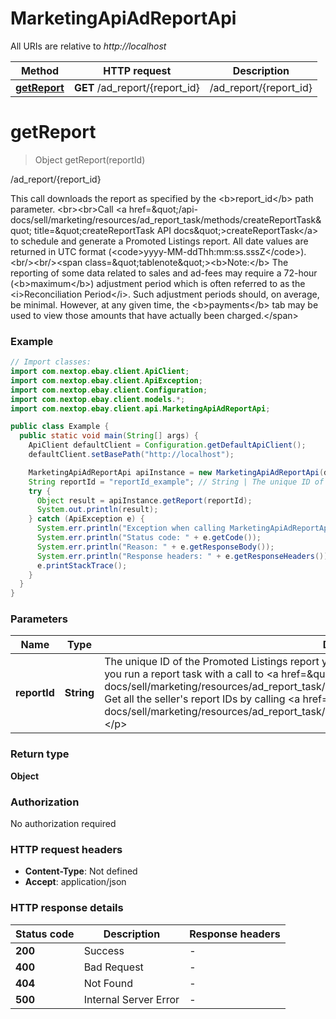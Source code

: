 # MarketingApiAdReportApi

All URIs are relative to *http://localhost*

Method | HTTP request | Description
------------- | ------------- | -------------
[**getReport**](MarketingApiAdReportApi.md#getReport) | **GET** /ad_report/{report_id} | /ad_report/{report_id}


<a name="getReport"></a>
# **getReport**
> Object getReport(reportId)

/ad_report/{report_id}

This call downloads the report as specified by the &lt;b&gt;report_id&lt;/b&gt; path parameter.  &lt;br&gt;&lt;br&gt;Call &lt;a href&#x3D;\&quot;/api-docs/sell/marketing/resources/ad_report_task/methods/createReportTask\&quot; title&#x3D;\&quot;createReportTask API docs\&quot;&gt;createReportTask&lt;/a&gt; to schedule and generate a Promoted Listings report. All date values are returned in UTC format (&lt;code&gt;yyyy-MM-ddThh:mm:ss.sssZ&lt;/code&gt;).&lt;br/&gt;&lt;br/&gt;&lt;span class&#x3D;\&quot;tablenote\&quot;&gt;&lt;b&gt;Note:&lt;/b&gt; The reporting of some data related to sales and ad-fees may require a 72-hour (&lt;b&gt;maximum&lt;/b&gt;) adjustment period which is often referred to as the &lt;i&gt;Reconciliation Period&lt;/i&gt;. Such adjustment periods should, on average, be minimal. However, at any given time, the &lt;b&gt;payments&lt;/b&gt; tab may be used to view those amounts that have actually been charged.&lt;/span&gt;

### Example
```java
// Import classes:
import com.nextop.ebay.client.ApiClient;
import com.nextop.ebay.client.ApiException;
import com.nextop.ebay.client.Configuration;
import com.nextop.ebay.client.models.*;
import com.nextop.ebay.client.api.MarketingApiAdReportApi;

public class Example {
  public static void main(String[] args) {
    ApiClient defaultClient = Configuration.getDefaultApiClient();
    defaultClient.setBasePath("http://localhost");

    MarketingApiAdReportApi apiInstance = new MarketingApiAdReportApi(defaultClient);
    String reportId = "reportId_example"; // String | The unique ID of the Promoted Listings report you want to get. <p>This ID is generated by eBay when you run a report task with a call to <a href=\"/api-docs/sell/marketing/resources/ad_report_task/methods/createReportTask\">createReportTask</a>. Get all the seller's report IDs by calling <a href=\"/api-docs/sell/marketing/resources/ad_report_task/methods/getReportTasks\">getReportTasks</a>.</p>
    try {
      Object result = apiInstance.getReport(reportId);
      System.out.println(result);
    } catch (ApiException e) {
      System.err.println("Exception when calling MarketingApiAdReportApi#getReport");
      System.err.println("Status code: " + e.getCode());
      System.err.println("Reason: " + e.getResponseBody());
      System.err.println("Response headers: " + e.getResponseHeaders());
      e.printStackTrace();
    }
  }
}
```

### Parameters

Name | Type | Description  | Notes
------------- | ------------- | ------------- | -------------
 **reportId** | **String**| The unique ID of the Promoted Listings report you want to get. &lt;p&gt;This ID is generated by eBay when you run a report task with a call to &lt;a href&#x3D;\&quot;/api-docs/sell/marketing/resources/ad_report_task/methods/createReportTask\&quot;&gt;createReportTask&lt;/a&gt;. Get all the seller&#39;s report IDs by calling &lt;a href&#x3D;\&quot;/api-docs/sell/marketing/resources/ad_report_task/methods/getReportTasks\&quot;&gt;getReportTasks&lt;/a&gt;.&lt;/p&gt; |

### Return type

**Object**

### Authorization

No authorization required

### HTTP request headers

 - **Content-Type**: Not defined
 - **Accept**: application/json

### HTTP response details
| Status code | Description | Response headers |
|-------------|-------------|------------------|
**200** | Success |  -  |
**400** | Bad Request |  -  |
**404** | Not Found |  -  |
**500** | Internal Server Error |  -  |

